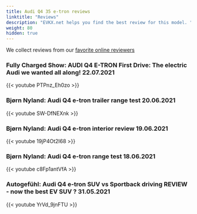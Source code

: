 ```yaml
---
title: Audi Q4 35 e-tron reviews
linktitle: "Reviews"
description: "EVKX.net helps you find the best review for this model. "
weight: 80
hidden: true
---
```

<object type="image/svg+xml" data="../modelnavigation.svg"></object>
We collect reviews from our [favorite online reviewers](/guides/evreviewers/)

### Fully Charged Show: AUDI Q4 E-TRON First Drive: The electric Audi we wanted all along! 22.07.2021

{{< youtube PTPnz_Eh0zo >}}

### Bjørn Nyland: Audi Q4 e-tron trailer range test 20.06.2021

{{< youtube SW-DfNEXnk >}}

### Bjørn Nyland: Audi Q4 e-tron interior review 19.06.2021

{{< youtube 19jP4Ot2I68 >}}

### Bjørn Nyland: Audi Q4 e-tron range test 18.06.2021

{{< youtube c8Fp1antVfA >}}

### Autogefühl: Audi Q4 e-tron SUV vs Sportback driving REVIEW - now the best EV SUV ? 31.05.2021

{{< youtube YrVd_9jnFTU >}}

